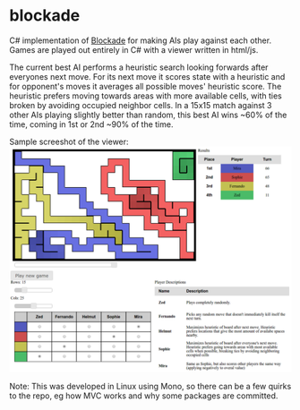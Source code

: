 # blockade
C# implementation of [Blockade](https://en.wikipedia.org/wiki/Blockade_(video_game)) for making AIs play against each other. Games are played out entirely in C# with a viewer written in html/js.

The current best AI performs a heuristic search looking forwards after everyones next move. For its next move it scores state with a heuristic and for opponent's moves it averages all possible moves' heuristic score. The heuristic prefers moving towards areas with more available cells, with ties broken by avoiding occupied neighbor cells. In a 15x15 match against 3 other AIs playing slightly better than random, this best AI wins ~60% of the time, coming in 1st or 2nd ~90% of the time.

Sample screeshot of the viewer:
![viewer screenshot](https://github.com/himmelnetz/blockade/blob/master/viewer-screenshot.png)

Note: This was developed in Linux using Mono, so there can be a few quirks to the repo, eg how MVC works and why some packages are committed.

